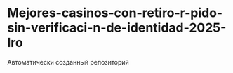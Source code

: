 # Mejores-casinos-con-retiro-r-pido-sin-verificaci-n-de-identidad-2025-lro
Автоматически созданный репозиторий

